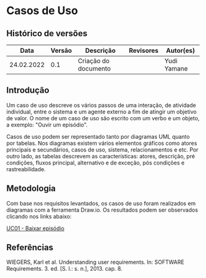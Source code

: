 # Casos de Uso

## Histórico de versões
| Data       | Versão | Descrição            | Revisores | Autor(es)   |
| ---------- | ------ | -------------------- | --------- | ----------- |
| 24.02.2022 | 0.1    | Criação do documento |           | Yudi Yamane |

## Introdução

Um caso de uso descreve os vários passos de uma interação, de atividade 
individual, entre o sistema e um agente externo a fim de atingir um objetivo de
valor. O nome de um caso de uso são escrito com um verbo e um objeto, a exemplo:
"Ouvir um episódio".

Casos de uso podem ser representado tanto por diagramas UML quanto por tabelas.
Nos diagramas existem vários elementos gráficos como atores principais e secundários,
casos de uso, sistema, relacionamentos e etc. Por outro lado, as tabelas descrevem
as características: atores, descrição, pré condições, fluxos principal, alternativo
e de exceção, pós condições e rastreabilidade.

## Metodologia

Com base nos requisitos levantados, os casos de uso foram realizados em 
diagramas com a ferramenta Draw.io. Os resultados podem ser observados clicando
nos links abaixo:

[UC01 - Baixar episódio](./uc01.md)

## Referências

WIEGERS, Karl et al. Understanding user requirements. In: SOFTWARE Requirements. 3. ed. [S. l.: s. n.], 2013. cap. 8.